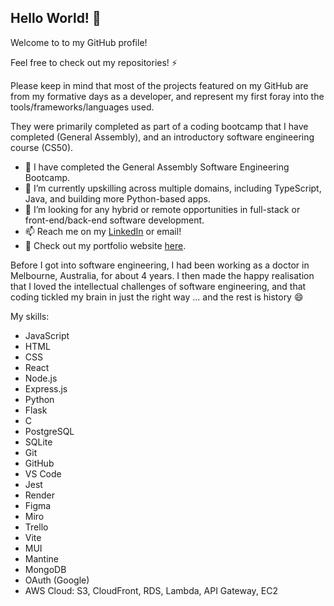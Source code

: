 ## Hello World! 👋

Welcome to to my GitHub profile! 

Feel free to check out my repositories! ⚡

Please keep in mind that most of the projects featured on my GitHub are from my formative days as a developer, and represent my first foray into the tools/frameworks/languages used. 

They were primarily completed as part of a coding bootcamp that I have completed (General Assembly), and an introductory software engineering course (CS50). 

- 🔭 I have completed the General Assembly Software Engineering Bootcamp.
- 🌱 I’m currently upskilling across multiple domains, including TypeScript, Java, and building more Python-based apps. 
- 👯 I’m looking for any hybrid or remote opportunities in full-stack or front-end/back-end software development.
- 📫 Reach me on my [LinkedIn](www.linkedin.com/in/bernadine-dao) or email!
- 👀 Check out my portfolio website [here](https://berternie9.github.io/portfolio-website/).

Before I got into software engineering, I had been working as a doctor in Melbourne, Australia, for about 4 years. I then made the happy realisation that I loved the intellectual challenges of software engineering, and that coding tickled my brain in just the right way ... and the rest is history 😄 

My skills:
- JavaScript
- HTML
- CSS
- React
- Node.js
- Express.js
- Python
- Flask
- C
- PostgreSQL
- SQLite
- Git
- GitHub
- VS Code
- Jest
- Render
- Figma
- Miro
- Trello
- Vite
- MUI
- Mantine
- MongoDB
- OAuth (Google)
- AWS Cloud: S3, CloudFront, RDS, Lambda, API Gateway, EC2
